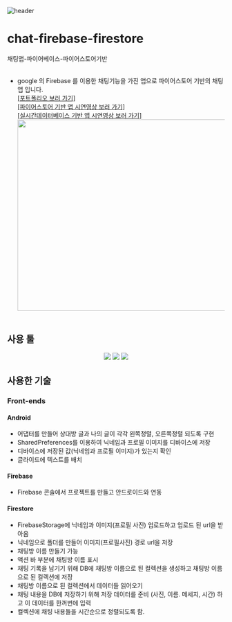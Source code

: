 
![header](https://capsule-render.vercel.app/api?type=waving&color=auto&height=200&section=header&text=Firebase%20ChattingApp&fontSize=70)

# chat-firebase-firestore
채팅앱-파이어베이스-파이어스토어기반
<br/><br/>

* google 의 Firebase 를 이용한 채팅기능을 가진 앱으로 파이어스토어 기반의 채팅 앱 입니다. <br/>
<a href= "https://drive.google.com/file/d/10OPgREisny6R08xASe2_5mxemA2di6JJ/view?usp=drive_link">[포트폴리오 보러 가기]</a><br/>
<a href= "https://drive.google.com/file/d/19BAwG2ERAnkJpk-cW4apO-H1Rnya0cHt/view?usp=drive_link">[파이어스토어 기반 앱 시연영상 보러 가기]</a><br/>
<a href= "https://drive.google.com/file/d/17uiTZSeLXYdTnOmmm3UxsVfYJjixShIg/view?usp=drive_link">[실시간데이터베이스 기반 앱 시연영상 보러 가기]</a><br/>
<img src="https://github.com/HYEEYH/aws-rekognition-app2/assets/130967557/c8146fce-acc5-47fd-8110-e8f9649767de"  width="700" height="442" /><br/><br/>

## 사용 툴
<div align=center>
<img src="https://img.shields.io/badge/Android Studio-3DDC84?style=flat&logo=androidstudio&logoColor=white"/>
<img src="https://img.shields.io/badge/Amazon AWS-232F3E?style=flat-square&logo=amazonaws&logoColor=white"/>
<img src="https://img.shields.io/badge/firebase-FFCA28?style=flat-square&logo=firebase&logoColor=white">
</div>

## 사용한 기술
### Front-ends
#### Android
- 어댑터를 만들어 상대방 글과 나의 글이 각각 왼쪽정렬, 오른쪽정렬 되도록 구현
- SharedPreferences를 이용하여 닉네임과 프로필 이미지를 디바이스에 저장
- 디바이스에 저장된 값(닉네임과 프로필 이미지)가 있는지 확인
- 글라이드에 텍스트를 배치
#### Firebase
- Firebase 콘솔에서 프로젝트를 만들고 안드로이드와 연동
#### Firestore
- FirebaseStorage에 닉네임과 이미지(프로필 사진) 업로드하고 업로드 된 url을 받아옴
- 닉네임으로 폴더를 만들어 이미지(프로필사진) 경로 url을 저장
- 채팅방 이름 만들기 가능
- 액션 바 부분에 채팅방 이름 표시
- 채팅 기록을 남기기 위해 DB에 채팅방 이름으로 된 컬렉션을 생성하고 채팅방 이름으로 된 컬렉션에 저장
- 채팅방 이름으로 된 컬렉션에서 데이터들 읽어오기
- 채팅 내용을 DB에 저장하기 위해 저장 데이터를 준비 (사진, 이름. 메세지, 시간) 하고 이 데이터를 한꺼번에 입력
- 컬렉션에 채팅 내용들을 시간순으로 정렬되도록 함.

